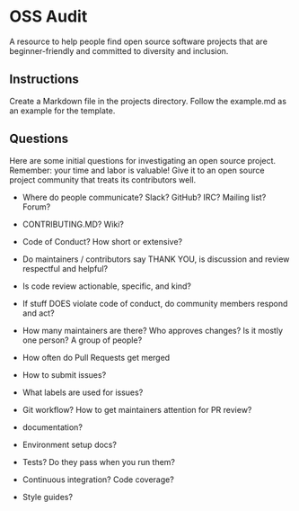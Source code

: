 # OSS Audit

A resource to help people find open source software projects that are beginner-friendly and committed to diversity and inclusion.

## Instructions
Create a Markdown file in the projects directory. Follow the example.md as an example for the template.

## Questions
Here are some initial questions for investigating an open source project. Remember: your time and labor is valuable! Give it to an open source project community that treats its contributors well.

- Where do people communicate? Slack? GitHub? IRC? Mailing list? Forum?
- CONTRIBUTING.MD? Wiki?
- Code of Conduct? How short or extensive?

- Do maintainers / contributors say THANK YOU, is discussion and review respectful and helpful?
- Is code review actionable, specific, and kind? 
- If stuff DOES violate code of conduct, do community members respond and act?
- How many maintainers are there? Who approves changes? Is it mostly one person? A group of people?

- How often do Pull Requests get merged
- How to submit issues?
- What labels are used for issues?
- Git workflow? How to get maintainers attention for PR review?
- documentation?

- Environment setup docs?
- Tests? Do they pass when you run them?
- Continuous integration? Code coverage?
- Style guides?
